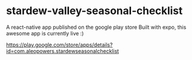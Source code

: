 # stardew-valley-seasonal-checklist
A react-native app published on the google play store
Built with expo, this awesome app is currently live :)

https://play.google.com/store/apps/details?id=com.aleopowers.stardewseasonalchecklist
